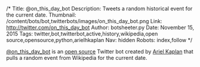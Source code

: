 /*
Title: @on_this_day_bot
Description: Tweets a random historical event for the current date.
Thumbnail: /content/bots/bot,twitterbots/images/on_this_day_bot.png
Link: http://twitter.com/on_this_day_bot
Author: botsheeter.py
Date: November 15, 2015
Tags: twitter,bot,twitterbot,active,history,wikipedia,open source,opensource,python,arielhkaplan
Nav: hidden
Robots: index,follow
*/

[@on_this_day_bot](https://twitter.com/on_this_day_bot) is an [open source](https://github.com/kapari/bot,twitterbot) Twitter bot created by [Ariel Kaplan](https://twitter.com/arielhkaplan) that pulls a random event from Wikipedia for the current date.

